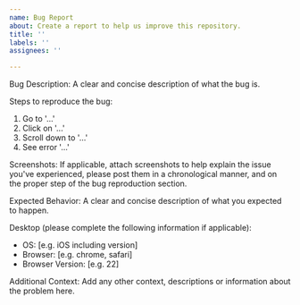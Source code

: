 ```yaml
---
name: Bug Report
about: Create a report to help us improve this repository.
title: ''
labels: ''
assignees: ''

---
```


Bug Description:
A clear and concise description of what the bug is.

Steps to reproduce the bug:

1. Go to '...'
2. Click on '...'
3. Scroll down to '...'
4. See error '...'

Screenshots:
If applicable, attach screenshots to help explain the issue you've experienced, please post them in a chronological manner, and on the proper step of the bug reproduction section.

Expected Behavior:
A clear and concise description of what you expected to happen.

Desktop (please complete the following information if applicable):
 - OS: [e.g. iOS including version]
 - Browser: [e.g. chrome, safari]
 - Browser Version: [e.g. 22]

Additional Context:
Add any other context, descriptions or information about the problem here.
